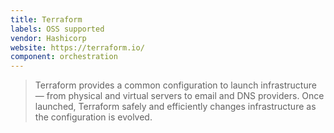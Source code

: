 ```yaml
---
title: Terraform
labels: OSS supported
vendor: Hashicorp
website: https://terraform.io/
component: orchestration
---
```

> Terraform provides a common configuration to launch infrastructure — from physical and virtual servers to email and DNS providers. Once launched, Terraform safely and efficiently changes infrastructure as the configuration is evolved.
